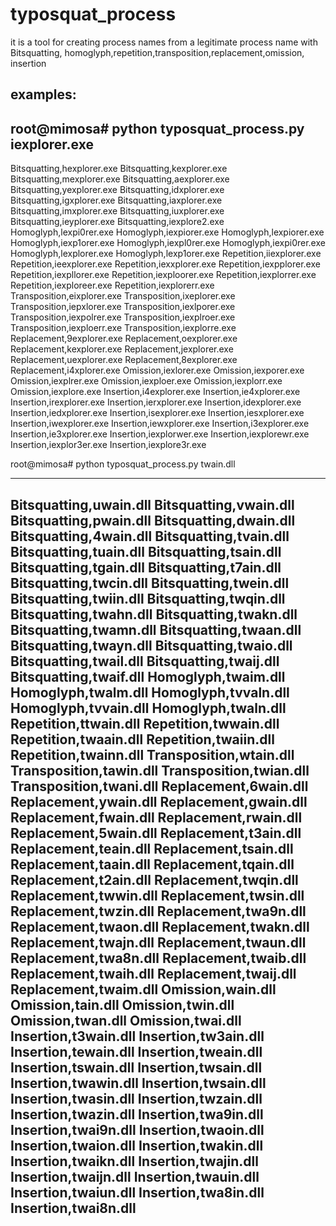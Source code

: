 # typosquat_process

it is a tool for creating process names from a legitimate process name with Bitsquatting, homoglyph,repetition,transposition,replacement,omission, insertion

examples:
---
root@mimosa# python typosquat_process.py iexplorer.exe
----
Bitsquatting,hexplorer.exe
Bitsquatting,kexplorer.exe
Bitsquatting,mexplorer.exe
Bitsquatting,aexplorer.exe
Bitsquatting,yexplorer.exe
Bitsquatting,idxplorer.exe
Bitsquatting,igxplorer.exe
Bitsquatting,iaxplorer.exe
Bitsquatting,imxplorer.exe
Bitsquatting,iuxplorer.exe
Bitsquatting,ieyplorer.exe
Bitsquatting,iexplore2.exe
Homoglyph,lexpi0rer.exe
Homoglyph,iexpiorer.exe
Homoglyph,lexpiorer.exe
Homoglyph,iexp1orer.exe
Homoglyph,iexpl0rer.exe
Homoglyph,iexpi0rer.exe
Homoglyph,lexplorer.exe
Homoglyph,lexp1orer.exe
Repetition,iiexplorer.exe
Repetition,ieexplorer.exe
Repetition,iexxplorer.exe
Repetition,iexpplorer.exe
Repetition,iexpllorer.exe
Repetition,iexploorer.exe
Repetition,iexplorrer.exe
Repetition,iexploreer.exe
Repetition,iexplorerr.exe
Transposition,eixplorer.exe
Transposition,ixeplorer.exe
Transposition,iepxlorer.exe
Transposition,iexlporer.exe
Transposition,iexpolrer.exe
Transposition,iexplroer.exe
Transposition,iexploerr.exe
Transposition,iexplorre.exe
Replacement,9explorer.exe
Replacement,oexplorer.exe
Replacement,kexplorer.exe
Replacement,jexplorer.exe
Replacement,uexplorer.exe
Replacement,8explorer.exe
Replacement,i4xplorer.exe
Omission,iexlorer.exe
Omission,iexporer.exe
Omission,iexplrer.exe
Omission,iexploer.exe
Omission,iexplorr.exe
Omission,iexplore.exe
Insertion,i4explorer.exe
Insertion,ie4xplorer.exe
Insertion,irexplorer.exe
Insertion,ierxplorer.exe
Insertion,idexplorer.exe
Insertion,iedxplorer.exe
Insertion,isexplorer.exe
Insertion,iesxplorer.exe
Insertion,iwexplorer.exe
Insertion,iewxplorer.exe
Insertion,i3explorer.exe
Insertion,ie3xplorer.exe
Insertion,iexplorwer.exe
Insertion,iexplorewr.exe
Insertion,iexplor3er.exe
Insertion,iexplore3r.exe

root@mimosa# python typosquat_process.py twain.dll

----
Bitsquatting,uwain.dll
Bitsquatting,vwain.dll
Bitsquatting,pwain.dll
Bitsquatting,dwain.dll
Bitsquatting,4wain.dll
Bitsquatting,tvain.dll
Bitsquatting,tuain.dll
Bitsquatting,tsain.dll
Bitsquatting,tgain.dll
Bitsquatting,t7ain.dll
Bitsquatting,twcin.dll
Bitsquatting,twein.dll
Bitsquatting,twiin.dll
Bitsquatting,twqin.dll
Bitsquatting,twahn.dll
Bitsquatting,twakn.dll
Bitsquatting,twamn.dll
Bitsquatting,twaan.dll
Bitsquatting,twayn.dll
Bitsquatting,twaio.dll
Bitsquatting,twail.dll
Bitsquatting,twaij.dll
Bitsquatting,twaif.dll
Homoglyph,twaim.dll
Homoglyph,twalm.dll
Homoglyph,tvvaln.dll
Homoglyph,tvvain.dll
Homoglyph,twaln.dll
Repetition,ttwain.dll
Repetition,twwain.dll
Repetition,twaain.dll
Repetition,twaiin.dll
Repetition,twainn.dll
Transposition,wtain.dll
Transposition,tawin.dll
Transposition,twian.dll
Transposition,twani.dll
Replacement,6wain.dll
Replacement,ywain.dll
Replacement,gwain.dll
Replacement,fwain.dll
Replacement,rwain.dll
Replacement,5wain.dll
Replacement,t3ain.dll
Replacement,teain.dll
Replacement,tsain.dll
Replacement,taain.dll
Replacement,tqain.dll
Replacement,t2ain.dll
Replacement,twqin.dll
Replacement,twwin.dll
Replacement,twsin.dll
Replacement,twzin.dll
Replacement,twa9n.dll
Replacement,twaon.dll
Replacement,twakn.dll
Replacement,twajn.dll
Replacement,twaun.dll
Replacement,twa8n.dll
Replacement,twaib.dll
Replacement,twaih.dll
Replacement,twaij.dll
Replacement,twaim.dll
Omission,wain.dll
Omission,tain.dll
Omission,twin.dll
Omission,twan.dll
Omission,twai.dll
Insertion,t3wain.dll
Insertion,tw3ain.dll
Insertion,tewain.dll
Insertion,tweain.dll
Insertion,tswain.dll
Insertion,twsain.dll
Insertion,twawin.dll
Insertion,twsain.dll
Insertion,twasin.dll
Insertion,twzain.dll
Insertion,twazin.dll
Insertion,twa9in.dll
Insertion,twai9n.dll
Insertion,twaoin.dll
Insertion,twaion.dll
Insertion,twakin.dll
Insertion,twaikn.dll
Insertion,twajin.dll
Insertion,twaijn.dll
Insertion,twauin.dll
Insertion,twaiun.dll
Insertion,twa8in.dll
Insertion,twai8n.dll
---
